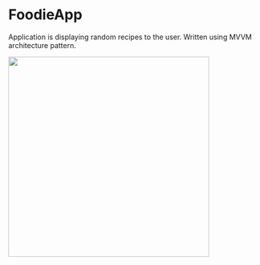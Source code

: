 # FoodieApp

Application is displaying random recipes to the user.
Written using MVVM architecture pattern.

<img src="https://github.com/nestrockx/FoodieApp/assets/72703958/bc9cedf8-944b-4a36-9cf1-9e061355e241" width="400">

